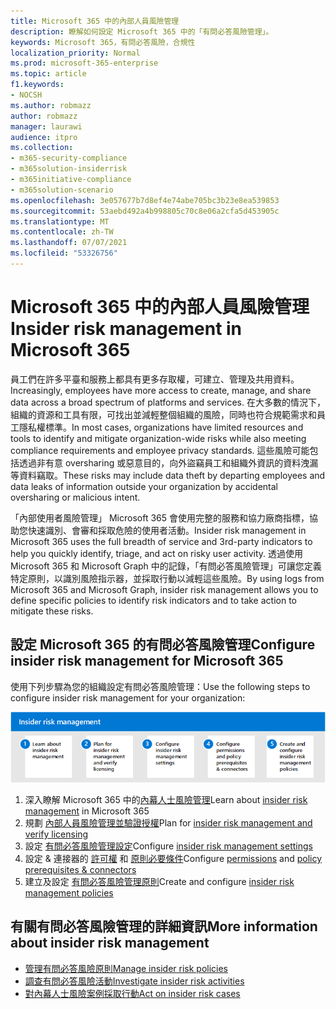 ```yaml
---
title: Microsoft 365 中的內部人員風險管理
description: 瞭解如何設定 Microsoft 365 中的「有問必答風險管理」。
keywords: Microsoft 365，有問必答風險，合規性
localization_priority: Normal
ms.prod: microsoft-365-enterprise
ms.topic: article
f1.keywords:
- NOCSH
ms.author: robmazz
author: robmazz
manager: laurawi
audience: itpro
ms.collection:
- m365-security-compliance
- m365solution-insiderrisk
- m365initiative-compliance
- m365solution-scenario
ms.openlocfilehash: 3e057677b7d8ef4e74abe705bc3b23e8ea539853
ms.sourcegitcommit: 53aebd492a4b998805c70c8e06a2cfa5d453905c
ms.translationtype: MT
ms.contentlocale: zh-TW
ms.lasthandoff: 07/07/2021
ms.locfileid: "53326756"
---
```

# <a name="insider-risk-management-in-microsoft-365"></a><span data-ttu-id="e7db0-104">Microsoft 365 中的內部人員風險管理</span><span class="sxs-lookup"><span data-stu-id="e7db0-104">Insider risk management in Microsoft 365</span></span>

<span data-ttu-id="e7db0-105">員工們在許多平臺和服務上都具有更多存取權，可建立、管理及共用資料。</span><span class="sxs-lookup"><span data-stu-id="e7db0-105">Increasingly, employees have more access to create, manage, and share data across a broad spectrum of platforms and services.</span></span> <span data-ttu-id="e7db0-106">在大多數的情況下，組織的資源和工具有限，可找出並減輕整個組織的風險，同時也符合規範需求和員工隱私權標準。</span><span class="sxs-lookup"><span data-stu-id="e7db0-106">In most cases, organizations have limited resources and tools to identify and mitigate organization-wide risks while also meeting compliance requirements and employee privacy standards.</span></span> <span data-ttu-id="e7db0-107">這些風險可能包括透過非有意 oversharing 或惡意目的，向外盜竊員工和組織外資訊的資料洩漏等資料竊取。</span><span class="sxs-lookup"><span data-stu-id="e7db0-107">These risks may include data theft by departing employees and data leaks of information outside your organization by accidental oversharing or malicious intent.</span></span>

<span data-ttu-id="e7db0-108">「內部使用者風險管理」 Microsoft 365 會使用完整的服務和協力廠商指標，協助您快速識別、會審和採取危險的使用者活動。</span><span class="sxs-lookup"><span data-stu-id="e7db0-108">Insider risk management in Microsoft 365 uses the full breadth of service and 3rd-party indicators to help you quickly identify, triage, and act on risky user activity.</span></span> <span data-ttu-id="e7db0-109">透過使用 Microsoft 365 和 Microsoft Graph 中的記錄，「有問必答風險管理」可讓您定義特定原則，以識別風險指示器，並採取行動以減輕這些風險。</span><span class="sxs-lookup"><span data-stu-id="e7db0-109">By using logs from Microsoft 365 and Microsoft Graph, insider risk management allows you to define specific policies to identify risk indicators and to take action to mitigate these risks.</span></span>

## <a name="configure-insider-risk-management-for-microsoft-365"></a><span data-ttu-id="e7db0-110">設定 Microsoft 365 的有問必答風險管理</span><span class="sxs-lookup"><span data-stu-id="e7db0-110">Configure insider risk management for Microsoft 365</span></span>

<span data-ttu-id="e7db0-111">使用下列步驟為您的組織設定有問必答風險管理：</span><span class="sxs-lookup"><span data-stu-id="e7db0-111">Use the following steps to configure insider risk management for your organization:</span></span>

![內部人員風險解決方案有問必答會冒險管理步驟](../media/ir-solution-ir-steps.png)

1. <span data-ttu-id="e7db0-113">深入瞭解 Microsoft 365 中的[內幕人士風險管理](insider-risk-management.md)</span><span class="sxs-lookup"><span data-stu-id="e7db0-113">Learn about [insider risk management](insider-risk-management.md) in Microsoft 365</span></span>
2. <span data-ttu-id="e7db0-114">規劃 [內部人員風險管理並驗證授權](insider-risk-management-plan.md)</span><span class="sxs-lookup"><span data-stu-id="e7db0-114">Plan for [insider risk management and verify licensing](insider-risk-management-plan.md)</span></span>
3. <span data-ttu-id="e7db0-115">設定 [有問必答風險管理設定](insider-risk-management-settings.md)</span><span class="sxs-lookup"><span data-stu-id="e7db0-115">Configure [insider risk management settings](insider-risk-management-settings.md)</span></span>
4. <span data-ttu-id="e7db0-116">設定 & 連接器的 [許可權](insider-risk-management-configure.md#step-1-enable-permissions-for-insider-risk-management) 和 [原則必要條件](insider-risk-management-configure.md#step-4-configure-prerequisites-for-policies)</span><span class="sxs-lookup"><span data-stu-id="e7db0-116">Configure [permissions](insider-risk-management-configure.md#step-1-enable-permissions-for-insider-risk-management) and [policy prerequisites & connectors](insider-risk-management-configure.md#step-4-configure-prerequisites-for-policies)</span></span>
5. <span data-ttu-id="e7db0-117">建立及設定 [有問必答風險管理原則](insider-risk-management-configure.md#step-6-create-an-insider-risk-management-policy)</span><span class="sxs-lookup"><span data-stu-id="e7db0-117">Create and configure [insider risk management policies](insider-risk-management-configure.md#step-6-create-an-insider-risk-management-policy)</span></span>

## <a name="more-information-about-insider-risk-management"></a><span data-ttu-id="e7db0-118">有關有問必答風險管理的詳細資訊</span><span class="sxs-lookup"><span data-stu-id="e7db0-118">More information about insider risk management</span></span>

- [<span data-ttu-id="e7db0-119">管理有問必答風險原則</span><span class="sxs-lookup"><span data-stu-id="e7db0-119">Manage insider risk policies</span></span>](insider-risk-management-policies.md)
- [<span data-ttu-id="e7db0-120">調查有問必答風險活動</span><span class="sxs-lookup"><span data-stu-id="e7db0-120">Investigate insider risk activities</span></span>](insider-risk-management-activities.md)
- [<span data-ttu-id="e7db0-121">對內幕人士風險案例採取行動</span><span class="sxs-lookup"><span data-stu-id="e7db0-121">Act on insider risk cases</span></span>](insider-risk-management-cases.md)